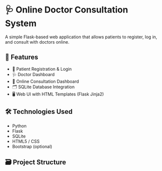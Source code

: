 # 🩺 Online Doctor Consultation System

A simple Flask-based web application that allows patients to register, log in, and consult with doctors online.

## 🚀 Features

- 👤 Patient Registration & Login
- 🩺 Doctor Dashboard
- 💬 Online Consultation Dashboard
- 🗂️ SQLite Database Integration
- 🖥️ Web UI with HTML Templates (Flask Jinja2)

## 🛠️ Technologies Used

- Python
- Flask
- SQLite
- HTML5 / CSS
- Bootstrap (optional)

## 🗃️ Project Structure

